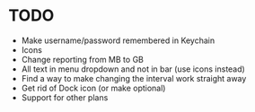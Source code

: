 # TODO

* Make username/password remembered in Keychain
* Icons
* Change reporting from MB to GB
* All text in menu dropdown and not in bar (use icons instead)
* Find a way to make changing the interval work straight away
* Get rid of Dock icon (or make optional)
* Support for other plans
